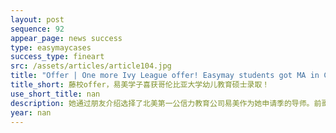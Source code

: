 ```yaml
---
layout: post
sequence: 92
appear_page: news success
type: easymaycases
success_type: fineart
src: /assets/articles/article104.jpg
title: "Offer | One more Ivy League offer! Easymay students got MA in Childhood Education offer."
title_short: 藤校offer，易美学子喜获哥伦比亚大学幼儿教育硕士录取！
use_short_title: nan
description: 她通过朋友介绍选择了北美第一公信力教育公司易美作为她申请季的导师。前哥伦比亚大学招生办主任希顿先生在初步了解了H同学的想法后，结合她以往的经历和未来职业发展方向，以信息详尽的申请数据库作为借鉴，为她推荐了哥伦比亚大学教育学院的学前双语教育。H同学的西班牙语背景是她的一大优势，美国的西语人群特别多，尤其在大纽约地区。在哥大双语教育项目的课程设置里，也有一些拉丁裔儿童教学等相关课程，H同学的背景与这个专业十分契合。
year: nan
---
```


